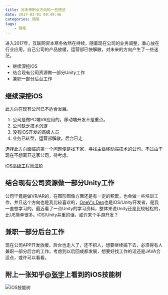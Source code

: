 ```yaml
---
title: 对未来职业方向的一些想法
date: 2017-03-01 09:49:46
categories: 随笔
tags:
	- 随笔
---
```


进入2017年，互联网资本寒冬依然在持续，随着现在公司的业务调整，重心放在行业应用，自己公司的产品放缓，运营部已快解散，对未来的方向产生了一些迷茫。

- 继续深挖iOS
- 结合现有公司资源做一部分Unity工作
- 兼职一部分后台工作

<!-- more -->

## 继续深挖iOS

此方向在现有公司已不适合发展。

1. 公司是做PC端VR应用的，移动端开发不是重点。
2. 公司缺乏技术沉淀
3. 没有iOS开发的高级人员
4. 业务已转型，运营部解散，后台已走

选择此方向面临的第一个问题便是找下家，寻找主做移动端技术的公司。不过由于现在不想离开这家公司，待考虑。

[iOS高级工程师进阶](https://www.zhihu.com/question/39597307)

## 结合现有公司资源做一部分Unity工作

公司毕竟是做VR/AR的，在图形图像方面还是有一定的积累，也会做一些培训工作，并且这个方向也是我比较喜欢的，[OneV's Den](https://onevcat.com/)也是iOS/Unity开发者，是我一直想学习的。最近看了一点Unity的学习资料，整体来说Unity还是比较轻松的，比UE简单很多。iOS/Unity并重的话，或许来个手游开发？

## 兼职一部分后台工作

现在公司APP开发放缓，后台也走人了，还不招人，想要继续搞下去，必须得有人兼职一部分后台的工作，考虑到以后回成都发展，想要好找工作的话还是JAVA合适点，或许可以看看。

## 附上一张知乎@[张宇](https://www.zhihu.com/people/ygsay.com)上看到的iOS技能树

![iOS技能树](https://ww3.sinaimg.cn/large/006tNc79ly1fd751ueum5j31js2cqnec.jpg)